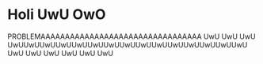 # Holi UwU OwO
PROBLEMAAAAAAAAAAAAAAAAAAAAAAAAAAAAAAAAA
UwU
UwU
UwU
UwUUwUUwUUwUUwUUwUUwUUwUUwUUwUUwUUwUUwUUwUUwU
UwU
UwU
UwU
UwU
UwU
UwU